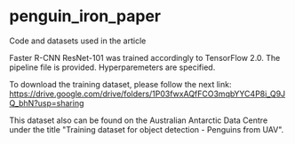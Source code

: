 # penguin_iron_paper
Code and datasets used in the article

Faster R-CNN ResNet-101 was trained accordingly to TensorFlow 2.0. The pipeline file is provided. Hyperparemeters are specified.

To download the training dataset, please follow the next link: https://drive.google.com/drive/folders/1P03fwxAQfFCO3mqbYYC4P8i_Q9JQ_bhN?usp=sharing

This dataset also can be found on the Australian Antarctic Data Centre under the title "Training dataset for object detection - Penguins from UAV".
